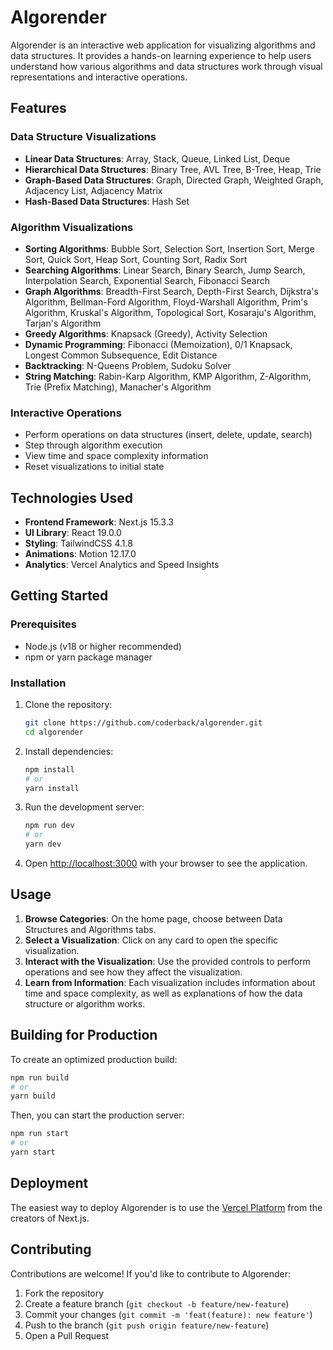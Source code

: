 # Algorender

Algorender is an interactive web application for visualizing algorithms and data structures. It provides a hands-on learning experience to help users understand how various algorithms and data structures work through visual representations and interactive operations.

## Features

### Data Structure Visualizations
- **Linear Data Structures**: Array, Stack, Queue, Linked List, Deque
- **Hierarchical Data Structures**: Binary Tree, AVL Tree, B-Tree, Heap, Trie
- **Graph-Based Data Structures**: Graph, Directed Graph, Weighted Graph, Adjacency List, Adjacency Matrix
- **Hash-Based Data Structures**: Hash Set

### Algorithm Visualizations
- **Sorting Algorithms**: Bubble Sort, Selection Sort, Insertion Sort, Merge Sort, Quick Sort, Heap Sort, Counting Sort, Radix Sort
- **Searching Algorithms**: Linear Search, Binary Search, Jump Search, Interpolation Search, Exponential Search, Fibonacci Search
- **Graph Algorithms**: Breadth-First Search, Depth-First Search, Dijkstra's Algorithm, Bellman-Ford Algorithm, Floyd-Warshall Algorithm, Prim's Algorithm, Kruskal's Algorithm, Topological Sort, Kosaraju's Algorithm, Tarjan's Algorithm
- **Greedy Algorithms**: Knapsack (Greedy), Activity Selection
- **Dynamic Programming**: Fibonacci (Memoization), 0/1 Knapsack, Longest Common Subsequence, Edit Distance
- **Backtracking**: N-Queens Problem, Sudoku Solver
- **String Matching**: Rabin-Karp Algorithm, KMP Algorithm, Z-Algorithm, Trie (Prefix Matching), Manacher's Algorithm

### Interactive Operations
- Perform operations on data structures (insert, delete, update, search)
- Step through algorithm execution
- View time and space complexity information
- Reset visualizations to initial state

## Technologies Used

- **Frontend Framework**: Next.js 15.3.3
- **UI Library**: React 19.0.0
- **Styling**: TailwindCSS 4.1.8
- **Animations**: Motion 12.17.0
- **Analytics**: Vercel Analytics and Speed Insights

## Getting Started

### Prerequisites
- Node.js (v18 or higher recommended)
- npm or yarn package manager

### Installation

1. Clone the repository:
   ```bash
   git clone https://github.com/coderback/algorender.git
   cd algorender
   ```

2. Install dependencies:
   ```bash
   npm install
   # or
   yarn install
   ```

3. Run the development server:
   ```bash
   npm run dev
   # or
   yarn dev
   ```

4. Open [http://localhost:3000](http://localhost:3000) with your browser to see the application.

## Usage

1. **Browse Categories**: On the home page, choose between Data Structures and Algorithms tabs.
2. **Select a Visualization**: Click on any card to open the specific visualization.
3. **Interact with the Visualization**: Use the provided controls to perform operations and see how they affect the visualization.
4. **Learn from Information**: Each visualization includes information about time and space complexity, as well as explanations of how the data structure or algorithm works.

## Building for Production

To create an optimized production build:

```bash
npm run build
# or
yarn build
```

Then, you can start the production server:

```bash
npm run start
# or
yarn start
```

## Deployment

The easiest way to deploy Algorender is to use the [Vercel Platform](https://vercel.com/new) from the creators of Next.js.

## Contributing

Contributions are welcome! If you'd like to contribute to Algorender:

1. Fork the repository
2. Create a feature branch (`git checkout -b feature/new-feature`)
3. Commit your changes (`git commit -m 'feat(feature): new feature'`)
4. Push to the branch (`git push origin feature/new-feature`)
5. Open a Pull Request